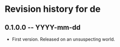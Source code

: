 # Revision history for de

## 0.1.0.0 -- YYYY-mm-dd

* First version. Released on an unsuspecting world.
